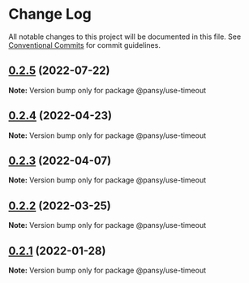 # Change Log

All notable changes to this project will be documented in this file.
See [Conventional Commits](https://conventionalcommits.org) for commit guidelines.

## [0.2.5](https://github.com/pansyjs/react-hooks/compare/@pansy/use-timeout@0.2.4...@pansy/use-timeout@0.2.5) (2022-07-22)

**Note:** Version bump only for package @pansy/use-timeout





## [0.2.4](https://github.com/pansyjs/react-hooks/compare/@pansy/use-timeout@0.2.3...@pansy/use-timeout@0.2.4) (2022-04-23)

**Note:** Version bump only for package @pansy/use-timeout





## [0.2.3](https://github.com/pansyjs/react-hooks/compare/@pansy/use-timeout@0.2.2...@pansy/use-timeout@0.2.3) (2022-04-07)

**Note:** Version bump only for package @pansy/use-timeout





## [0.2.2](https://github.com/pansyjs/react-hooks/compare/@pansy/use-timeout@0.2.1...@pansy/use-timeout@0.2.2) (2022-03-25)

**Note:** Version bump only for package @pansy/use-timeout





## [0.2.1](https://github.com/pansyjs/react-hooks/compare/@pansy/use-timeout@0.2.0...@pansy/use-timeout@0.2.1) (2022-01-28)

**Note:** Version bump only for package @pansy/use-timeout
